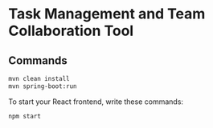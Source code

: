 # Task Management and Team Collaboration Tool

## Commands

```sh
mvn clean install
mvn spring-boot:run
```

To start your React frontend, write these commands:

```sh
npm start
```
